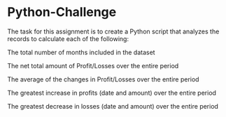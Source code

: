 # Python-Challenge

The task for this assignment is to create a Python script that analyzes the records to calculate each of the following:

The total number of months included in the dataset

The net total amount of Profit/Losses over the entire period

The average of the changes in Profit/Losses over the entire period

The greatest increase in profits (date and amount) over the entire period

The greatest decrease in losses (date and amount) over the entire period
